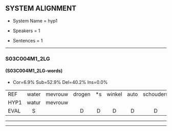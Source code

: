 
## SYSTEM ALIGNMENT

- System Name = hyp1

- Speakers = 1

- Sentences = 1

---

### S03C004M1_2LG

#### (S03C004M1_2LG-words)

- Cor=6.9%	Sub=52.9%	Del=40.2%	Ins=0.0%

|  |  |  |  |  |  |  |  |  |  |  |  |  |  |  |  |  |  |  |  |  |  |  |  |  |  |  |  |  |  |  |  |  |  |  |  |  |  |  |  |  |  |  |  |  |  |  |  |  |  |  |  |  |  |  |  |  |  |  |  |  |  |  |  |  |  |  |  |  |  |  |  |  |  |  |  |  |  |  |  |  |  |  |  |  |  |  |  |
|:--- |:---:|:---:|:---:|:---:|:---:|:---:|:---:|:---:|:---:|:---:|:---:|:---:|:---:|:---:|:---:|:---:|:---:|:---:|:---:|:---:|:---:|:---:|:---:|:---:|:---:|:---:|:---:|:---:|:---:|:---:|:---:|:---:|:---:|:---:|:---:|:---:|:---:|:---:|:---:|:---:|:---:|:---:|:---:|:---:|:---:|:---:|:---:|:---:|:---:|:---:|:---:|:---:|:---:|:---:|:---:|:---:|:---:|:---:|:---:|:---:|:---:|:---:|:---:|:---:|:---:|:---:|:---:|:---:|:---:|:---:|:---:|:---:|:---:|:---:|:---:|:---:|:---:|:---:|:---:|:---:|:---:|:---:|:---:|:---:|:---:|:---:|:---:|
| REF | water | mevrouw | drogen | *s | winkel | auto | schouders | verhaal | * | * | * | * | koning | *(in) | moeilijk | * | * | * | *s | speelplaats | *s | drinken | hoofdpijn | regen | vliegtuig | * | * | stoppen | opnieuw | gooien | * | * | sneeuwen | moeder | * | liedje | * | potlood | * | * | * | * | * | fietsbel | vinger | dichtbij | * | * | * | * | meisje | chauffeur | * | * | muziek | * | * | waarom | * | * | * | * | * | scheuren | lawaai | * | * | * | zwemmen | vuurwerk | appel | cola | kussen | * | * | eerste | * | * | * | * | circus | kleuren | voetbal | vlinder | * | * | * |
| HYP1 | watur | mevrouw |  |  |  |  |  |  |  |  |  |  |  | deogen | winte | oto | schoolder | haal | o | in | plat | derinken | hoin | regen |  |  | iter | stoppen | opnieuw |  |  |  |  |  |  | o | é | we | hoe | der | je | poloot | f | fietsbi | vinger |  |  |  |  |  |  |  |  |  |  |  |  |  |  |  |  | ia | tdaar | masje | o | ver | ziek | a | hoe | arom | sheuren | ai | imen | rerk | atel | coa | su | eerte | s | kus | sirkus | kleuren | voord | bal | vi | i | deur |
| EVAL | S |  | D | D | D | D | D | D | D | D | D | D | D | S | S | S | S | S | S | S | S | S | S |  | D | D | S |  |  | D | D | D | D | D | D | S | S | S | S | S | S | S | S | S |  | D | D | D | D | D | D | D | D | D | D | D | D | D | D | D | D | S | S | S | S | S | S | S | S | S | S | S | S | S | S | S | S | S | S | S | S |  | S | S | S | S | S |
---

---
